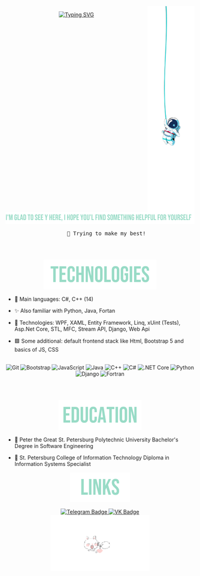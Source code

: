 
<img src="https://github.com/Grivwvse/Grivwvse/blob/main/Right-Bunner.png" width="25%" align="right" />

<p align="center">
<a href="https://git.io/typing-svg"><img src="https://readme-typing-svg.demolab.com?font=Bebas+Neue&size=40&pause=1000&color=98DBC6&center=true&width=435&height=60&lines=Welcome+to+my+Github+profile!" alt="Typing SVG" /></a>
</p>
<p align="center">
  <img src="https://github.com/Grivwvse/Grivwvse/blob/main/SecGreetingTxt.svg" >
</p>

<pre align="center">
    🧠 Trying to make my best!
</pre>

<br><br>

<p align="center">
  <img src="https://github.com/Grivwvse/Grivwvse/blob/main/Technologies.svg" >
</p>

* 🚀 Main languages: С#, C++ (14)

* ✨ Also familiar with Python, Java, Fortan

* 🔶 Technologies: WPF, XAML, Entity Framework, Linq, xUint (Tests), Asp.Net Core, STL, MFC, Stream API, Django, Web Api

* 🟪 Some additional: default frontend stack like Html, Bootstrap 5 and basics of JS, CSS
  
<br>

<div align="center">
	<img width="50" src="https://raw.githubusercontent.com/marwin1991/profile-technology-icons/refs/heads/main/icons/git.png" alt="Git" title="Git"/>
	<img width="50" src="https://raw.githubusercontent.com/marwin1991/profile-technology-icons/refs/heads/main/icons/bootstrap.png" alt="Bootstrap" title="Bootstrap"/>
	<img width="50" src="https://raw.githubusercontent.com/marwin1991/profile-technology-icons/refs/heads/main/icons/javascript.png" alt="JavaScript" title="JavaScript"/>
	<img width="50" src="https://raw.githubusercontent.com/marwin1991/profile-technology-icons/refs/heads/main/icons/java.png" alt="Java" title="Java"/>
	<img width="50" src="https://raw.githubusercontent.com/marwin1991/profile-technology-icons/refs/heads/main/icons/c++.png" alt="C++" title="C++"/>
	<img width="50" src="https://raw.githubusercontent.com/marwin1991/profile-technology-icons/refs/heads/main/icons/c%23.png" alt="C#" title="C#"/>
	<img width="50" src="https://raw.githubusercontent.com/marwin1991/profile-technology-icons/refs/heads/main/icons/_net_core.png" alt=".NET Core" title=".NET Core"/>
	<img width="50" src="https://raw.githubusercontent.com/marwin1991/profile-technology-icons/refs/heads/main/icons/python.png" alt="Python" title="Python"/>
	<img width="50" src="https://raw.githubusercontent.com/marwin1991/profile-technology-icons/refs/heads/main/icons/django.png" alt="Django" title="Django"/>
	<img width="50" src="https://raw.githubusercontent.com/marwin1991/profile-technology-icons/refs/heads/main/icons/fortran.png" alt="Fortran" title="Fortran"/>
</div>

<br><br>

<p align="center">
  <img src="https://github.com/Grivwvse/Grivwvse/blob/main/Education.svg" >
</p>

* 🏫 Peter the Great St. Petersburg Polytechnic University
Bachelor's Degree in Software Engineering

* 🏤 St. Petersburg College of Information Technology 
Diploma in Information Systems Specialist

<p align="center">
  <img src="https://github.com/Grivwvse/Grivwvse/blob/main/Links.svg" >
</p>

<div id="badges" align="center">
  <a href="https://t.me/Grivwvse">
    <img src="https://img.shields.io/badge/Telegram-4169E1?style=for-the-badge&logo=Telegram&logoColor=white" alt="Telegram Badge"/>
  </a>
  
  <a href="https://vk.com/t.grishka">
    <img src="https://img.shields.io/badge/vkontakte-00BFFF?style=for-the-badge&logo=VK&logoColor=white&" alt="VK Badge"/>
  </a>
</div>

<div align="center">
  <img src="https://github.com/Grivwvse/Grivwvse/blob/main/Cute_Cat.gif" height="150" />
</div>

<!-- Right bunner taken from pxfuel (https://www.pxfuel.com/en/desktop-wallpaper-fpptg) -->
